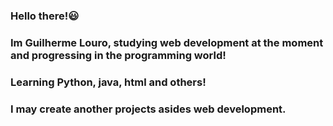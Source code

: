### Hello there!😃

### Im Guilherme Louro, studying web development at the moment and progressing in the programming world!

### Learning Python, java, html and others!

### I may create another projects asides web development.
